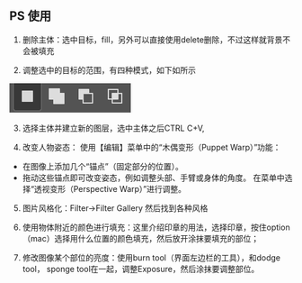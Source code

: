 ## PS 使用

1. 删除主体：选中目标，fill，另外可以直接使用delete删除，不过这样就背景不会被填充

2. 调整选中的目标的范围，有四种模式，如下如所示

![主体选择四种模式](https://github.com/dazelu19/dazelu19.github.io/blob/main/images/ps_select_4_mode.png)

3. 选择主体并建立新的图层，选中主体之后CTRL C+V, 

4. 改变人物姿态： 使用【编辑】菜单中的“木偶变形（Puppet Warp）”功能：
* 在图像上添加几个“锚点”（固定部分的位置）。
* 拖动这些锚点即可改变姿态，例如调整头部、手臂或身体的角度。
在菜单中选择“透视变形（Perspective Warp）”进行调整。

5. 图片风格化：Filter->Filter Gallery 然后找到各种风格

6. 使用物体附近的颜色进行填充：这里介绍印章的用法，选择印章，按住option（mac）选择用什么位置的颜色填充，然后放开涂抹要填充的部位；

7. 修改图像某个部位的亮度：使用burn tool（界面左边栏的工具），和dodge tool， sponge tool在一起，调整Exposure，然后涂抹要调整部位。
